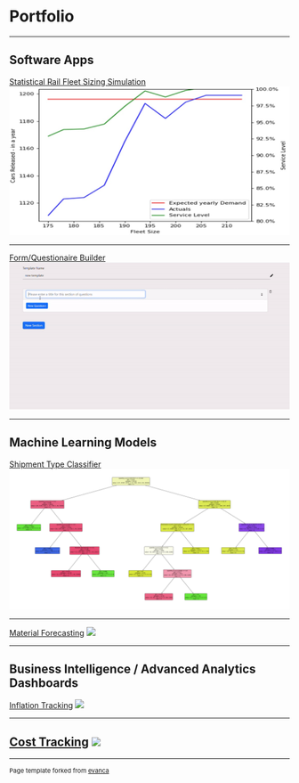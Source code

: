# Portfolio

---

## Software Apps

[Statistical Rail Fleet Sizing Simulation](/rail_fleet_sizing)
<img src="images/Fleet_Size_Sim_Photo.jpg?raw=true"/>

---
[Form/Questionaire Builder](/Questionaire_Builder)
<img src="images/Questionaire Maker Gif.gif?raw=true"/>

---

## Machine Learning Models

[Shipment Type Classifier](/sample_page)
<img src="images/Decision tree classification tree.png?raw=true"/>

---
[Material Forecasting](/pdf/sample_presentation.pdf)
<img src="images/dummy_thumbnail.jpg?raw=true"/>

---
## Business Intelligence / Advanced Analytics Dashboards

[Inflation Tracking](/sample_page)
<img src="images/dummy_thumbnail.jpg?raw=true"/>

---
[Cost Tracking](/pdf/sample_presentation.pdf)
<img src="images/dummy_thumbnail.jpg?raw=true"/>
---




---
<p style="font-size:11px">Page template forked from <a href="https://github.com/evanca/quick-portfolio">evanca</a></p>
<!-- Remove above link if you don't want to attibute -->
